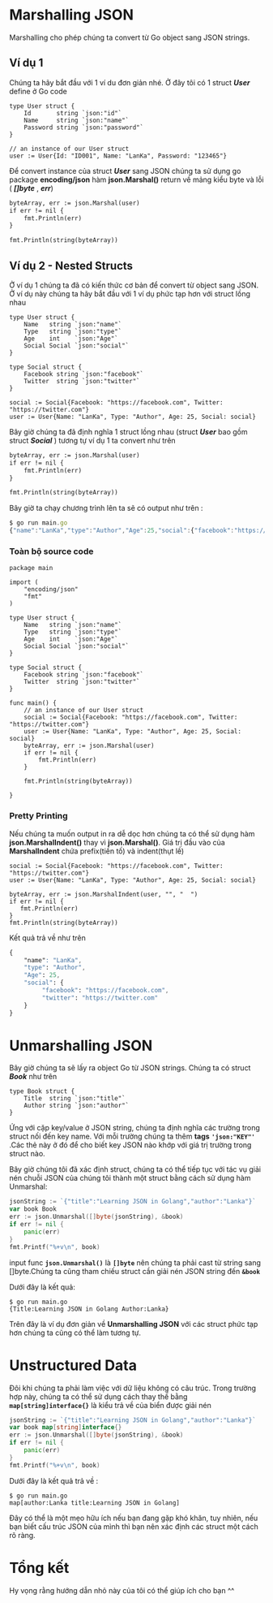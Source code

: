 # Marshalling JSON
Marshalling cho phép chúng ta convert từ Go object sang JSON strings.
## Ví dụ 1 
Chúng ta hãy bắt đầu với 1 ví du đơn giản nhé. Ở đây tôi có 1 struct ***User*** define ở Go code
```
type User struct {
	Id       string `json:"id"`
	Name     string `json:"name"`
	Password string `json:"password"`
}

// an instance of our User struct
user := User{Id: "ID001", Name: "LanKa", Password: "123465"}
```
Để convert instance của struct ***User*** sang JSON chúng ta sử dụng  go package **encoding/json**
hàm **json.Marshal()** return về mảng kiểu byte và lỗi ( ***[]byte*** , ***err***)
```markdown
byteArray, err := json.Marshal(user)
if err != nil {
    fmt.Println(err)
}

fmt.Println(string(byteArray))
```
## Ví dụ 2 - Nested Structs
Ở ví dụ 1 chúng ta đã có kiến thức cơ bản để convert từ object sang JSON. Ở ví dụ này chúng ta hãy bắt đầu với 1 ví dụ phức tạp hơn với struct lồng nhau
```
type User struct {
	Name   string `json:"name"`
	Type   string `json:"type"`
	Age    int    `json:"Age"`
	Social Social `json:"social"`
}

type Social struct {
	Facebook string `json:"facebook"`
	Twitter  string `json:"twitter"`
}

social := Social{Facebook: "https://facebook.com", Twitter: "https://twitter.com"}
user := User{Name: "LanKa", Type: "Author", Age: 25, Social: social}
```

Bây giờ chúng ta đã định nghĩa 1 struct lồng nhau (struct ***User***  bao gồm struct ***Social*** )
 tương tự ví dụ 1 ta convert như trên
```markdown
byteArray, err := json.Marshal(user)
if err != nil {
    fmt.Println(err)
}

fmt.Println(string(byteArray))
```
Bây giờ ta chạy chương trình lên ta sẽ có output như trên :

```javascript
$ go run main.go
{"name":"LanKa","type":"Author","Age":25,"social":{"facebook":"https://facebook.com","twitter":"https://twitter.com"}}
```

### Toàn bộ source code
```
package main

import (
	"encoding/json"
	"fmt"
)

type User struct {
	Name   string `json:"name"`
	Type   string `json:"type"`
	Age    int    `json:"Age"`
	Social Social `json:"social"`
}

type Social struct {
	Facebook string `json:"facebook"`
	Twitter  string `json:"twitter"`
}

func main() {
	// an instance of our User struct
	social := Social{Facebook: "https://facebook.com", Twitter: "https://twitter.com"}
	user := User{Name: "LanKa", Type: "Author", Age: 25, Social: social}
	byteArray, err := json.Marshal(user)
	if err != nil {
		fmt.Println(err)
	}

	fmt.Println(string(byteArray))

}
```

### Pretty Printing
Nếu chúng ta muốn output in ra dễ dọc hơn chúng ta có thể sử dụng hàm **json.MarshalIndent()**  thay vì 
 **json.Marshal()**. Giá trị đầu vào của **MarshalIndent** chứa prefix(tiền tố) và indent(thụt lề)

 ```
social := Social{Facebook: "https://facebook.com", Twitter: "https://twitter.com"}
user := User{Name: "LanKa", Type: "Author", Age: 25, Social: social}

byteArray, err := json.MarshalIndent(user, "", "  ")
if err != nil {
    fmt.Println(err)
}
fmt.Println(string(byteArray))
 ```
 Kết quả trả về như trên 
 ```css
 {
     "name": "LanKa",
     "type": "Author",
     "Age": 25,
     "social": {
          "facebook": "https://facebook.com",
          "twitter": "https://twitter.com"
     }
}
```
# Unmarshalling JSON
Bây giờ chúng ta sẽ lấy ra object Go từ JSON strings. Chúng ta có struct  ***Book*** như trên
```
type Book struct {
	Title  string `json:"title"`
	Author string `json:"author"`
}
```
Ứng với cặp key/value ở JSON string, chúng ta định nghĩa các trường trong struct nối đến key name. Với mỗi trường chúng ta thêm  **tags**  **`'json:"KEY"'`** .Các thẻ này ở đó để cho biết key JSON nào khớp với giá trị trường trong struct nào. 

Bây giờ chúng tôi đã xác định struct, chúng ta có thể tiếp tục với tác vụ giải nén chuỗi JSON của chúng tôi thành một struct bằng cách sử dụng hàm Unmarshal: 

```go
jsonString := `{"title":"Learning JSON in Golang","author":"Lanka"}`
var book Book
err := json.Unmarshal([]byte(jsonString), &book)
if err != nil {
    panic(err)
}
fmt.Printf("%+v\n", book)
```
input func **`json.Unmarshal()`** là **`[]byte`** nên chúng ta phải cast từ string sang []byte.Chúng ta cũng tham chiếu struct cần giải nén JSON string đến **`&book`**

Dưới đây là kết quả:

```shell
$ go run main.go
{Title:Learning JSON in Golang Author:Lanka}
```
Trên đây là ví dụ đơn giản về **Unmarshalling JSON** với các struct phức tạp hơn chúng ta cũng có thể làm tương tự.

# Unstructured Data
Đôi khi chúng ta phải làm việc với dữ liệu không có câu trúc. Trong trường hợp này, chúng ta có thể sử dụng cách thay thế bằng **`map[string]interface{}`** là kiểu trả về của biển được giải nén
```go
jsonString := `{"title":"Learning JSON in Golang","author":"Lanka"}`
var book map[string]interface{}
err := json.Unmarshal([]byte(jsonString), &book)
if err != nil {
    panic(err)
}
fmt.Printf("%+v\n", book)
```
 Dưới đây là kết quả trả về :

 ```
$ go run main.go
map[author:Lanka title:Learning JSON in Golang]
 ```

 Đây có thể là một mẹo hữu ích nếu bạn đang gặp khó khăn, tuy nhiên, nếu bạn biết cấu trúc JSON của mình thì bạn nên xác định các struct một cách rõ ràng. 
#  Tổng kết
Hy vọng rằng hướng dẫn nhỏ này của tôi có thể giúp ích cho bạn ^^